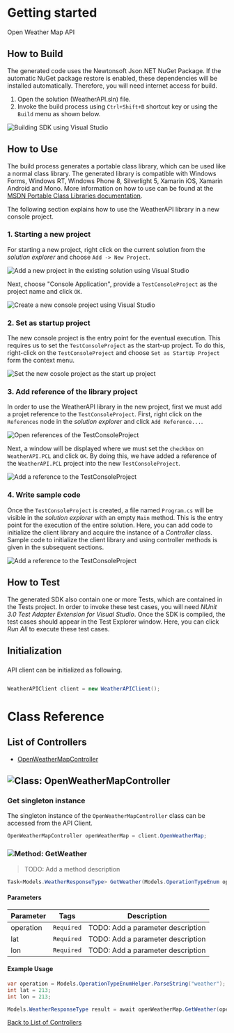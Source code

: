 # Getting started

Open Weather Map API

## How to Build

The generated code uses the Newtonsoft Json.NET NuGet Package. If the automatic NuGet package restore
is enabled, these dependencies will be installed automatically. Therefore,
you will need internet access for build.

1. Open the solution (WeatherAPI.sln) file.
2. Invoke the build process using `Ctrl+Shift+B` shortcut key or using the `Build` menu as shown below.

![Building SDK using Visual Studio](https://apidocs.io/illustration/cs?step=buildSDK&workspaceFolder=Weather%20API-CSharp&workspaceName=WeatherAPI&projectName=WeatherAPI.PCL)

## How to Use

The build process generates a portable class library, which can be used like a normal class library. The generated library is compatible with Windows Forms, Windows RT, Windows Phone 8,
Silverlight 5, Xamarin iOS, Xamarin Android and Mono. More information on how to use can be found at the [MSDN Portable Class Libraries documentation](http://msdn.microsoft.com/en-us/library/vstudio/gg597391%28v=vs.100%29.aspx).

The following section explains how to use the WeatherAPI library in a new console project.

### 1. Starting a new project

For starting a new project, right click on the current solution from the *solution explorer* and choose  ``` Add -> New Project ```.

![Add a new project in the existing solution using Visual Studio](https://apidocs.io/illustration/cs?step=addProject&workspaceFolder=Weather%20API-CSharp&workspaceName=WeatherAPI&projectName=WeatherAPI.PCL)

Next, choose "Console Application", provide a ``` TestConsoleProject ``` as the project name and click ``` OK ```.

![Create a new console project using Visual Studio](https://apidocs.io/illustration/cs?step=createProject&workspaceFolder=Weather%20API-CSharp&workspaceName=WeatherAPI&projectName=WeatherAPI.PCL)

### 2. Set as startup project

The new console project is the entry point for the eventual execution. This requires us to set the ``` TestConsoleProject ``` as the start-up project. To do this, right-click on the  ``` TestConsoleProject ``` and choose  ``` Set as StartUp Project ``` form the context menu.

![Set the new cosole project as the start up project](https://apidocs.io/illustration/cs?step=setStartup&workspaceFolder=Weather%20API-CSharp&workspaceName=WeatherAPI&projectName=WeatherAPI.PCL)

### 3. Add reference of the library project

In order to use the WeatherAPI library in the new project, first we must add a projet reference to the ``` TestConsoleProject ```. First, right click on the ``` References ``` node in the *solution explorer* and click ``` Add Reference... ```.

![Open references of the TestConsoleProject](https://apidocs.io/illustration/cs?step=addReference&workspaceFolder=Weather%20API-CSharp&workspaceName=WeatherAPI&projectName=WeatherAPI.PCL)

Next, a window will be displayed where we must set the ``` checkbox ``` on ``` WeatherAPI.PCL ``` and click ``` OK ```. By doing this, we have added a reference of the ```WeatherAPI.PCL``` project into the new ``` TestConsoleProject ```.

![Add a reference to the TestConsoleProject](https://apidocs.io/illustration/cs?step=createReference&workspaceFolder=Weather%20API-CSharp&workspaceName=WeatherAPI&projectName=WeatherAPI.PCL)

### 4. Write sample code

Once the ``` TestConsoleProject ``` is created, a file named ``` Program.cs ``` will be visible in the *solution explorer* with an empty ``` Main ``` method. This is the entry point for the execution of the entire solution.
Here, you can add code to initialize the client library and acquire the instance of a *Controller* class. Sample code to initialize the client library and using controller methods is given in the subsequent sections.

![Add a reference to the TestConsoleProject](https://apidocs.io/illustration/cs?step=addCode&workspaceFolder=Weather%20API-CSharp&workspaceName=WeatherAPI&projectName=WeatherAPI.PCL)

## How to Test

The generated SDK also contain one or more Tests, which are contained in the Tests project.
In order to invoke these test cases, you will need *NUnit 3.0 Test Adapter Extension for Visual Studio*.
Once the SDK is complied, the test cases should appear in the Test Explorer window.
Here, you can click *Run All* to execute these test cases.

## Initialization

### 

API client can be initialized as following.

```csharp

WeatherAPIClient client = new WeatherAPIClient();
```



# Class Reference

## <a name="list_of_controllers"></a>List of Controllers

* [OpenWeatherMapController](#open_weather_map_controller)

## <a name="open_weather_map_controller"></a>![Class: ](https://apidocs.io/img/class.png "WeatherAPI.PCL.Controllers.OpenWeatherMapController") OpenWeatherMapController

### Get singleton instance

The singleton instance of the ``` OpenWeatherMapController ``` class can be accessed from the API Client.

```csharp
OpenWeatherMapController openWeatherMap = client.OpenWeatherMap;
```

### <a name="get_weather"></a>![Method: ](https://apidocs.io/img/method.png "WeatherAPI.PCL.Controllers.OpenWeatherMapController.GetWeather") GetWeather

> TODO: Add a method description


```csharp
Task<Models.WeatherResponseType> GetWeather(Models.OperationTypeEnum operation, int lat, int lon)
```

#### Parameters

| Parameter | Tags | Description |
|-----------|------|-------------|
| operation |  ``` Required ```  | TODO: Add a parameter description |
| lat |  ``` Required ```  | TODO: Add a parameter description |
| lon |  ``` Required ```  | TODO: Add a parameter description |


#### Example Usage

```csharp
var operation = Models.OperationTypeEnumHelper.ParseString("weather");
int lat = 213;
int lon = 213;

Models.WeatherResponseType result = await openWeatherMap.GetWeather(operation, lat, lon);

```


[Back to List of Controllers](#list_of_controllers)



